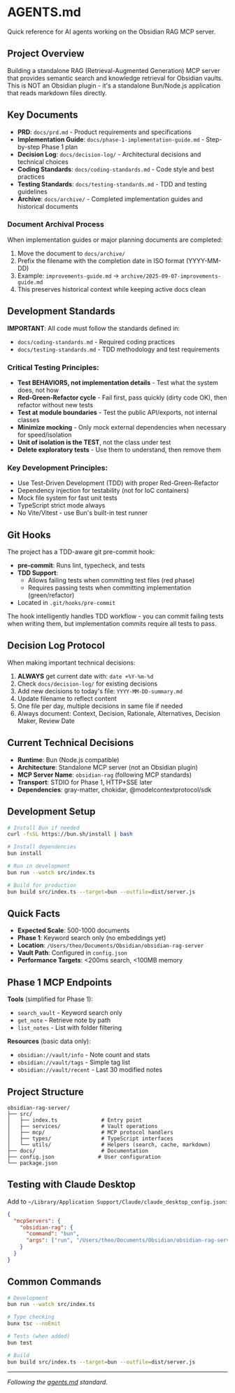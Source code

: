 # AGENTS.md

Quick reference for AI agents working on the Obsidian RAG MCP server.

## Project Overview

Building a standalone RAG (Retrieval-Augmented Generation) MCP server that provides semantic search and knowledge retrieval for Obsidian vaults. This is NOT an Obsidian plugin - it's a standalone Bun/Node.js application that reads markdown files directly.

## Key Documents

- **PRD**: `docs/prd.md` - Product requirements and specifications
- **Implementation Guide**: `docs/phase-1-implementation-guide.md` - Step-by-step Phase 1 plan
- **Decision Log**: `docs/decision-log/` - Architectural decisions and technical choices
- **Coding Standards**: `docs/coding-standards.md` - Code style and best practices
- **Testing Standards**: `docs/testing-standards.md` - TDD and testing guidelines
- **Archive**: `docs/archive/` - Completed implementation guides and historical documents

### Document Archival Process

When implementation guides or major planning documents are completed:
1. Move the document to `docs/archive/`
2. Prefix the filename with the completion date in ISO format (YYYY-MM-DD)
3. Example: `improvements-guide.md` → `archive/2025-09-07-improvements-guide.md`
4. This preserves historical context while keeping active docs clean

## Development Standards

**IMPORTANT**: All code must follow the standards defined in:
- `docs/coding-standards.md` - Required coding practices  
- `docs/testing-standards.md` - TDD methodology and test requirements

### Critical Testing Principles:
- **Test BEHAVIORS, not implementation details** - Test what the system does, not how
- **Red-Green-Refactor cycle** - Fail first, pass quickly (dirty code OK), then refactor without new tests
- **Test at module boundaries** - Test the public API/exports, not internal classes
- **Minimize mocking** - Only mock external dependencies when necessary for speed/isolation
- **Unit of isolation is the TEST**, not the class under test
- **Delete exploratory tests** - Use them to understand, then remove them

### Key Development Principles:
- Use Test-Driven Development (TDD) with proper Red-Green-Refactor
- Dependency injection for testability (not for IoC containers)
- Mock file system for fast unit tests
- TypeScript strict mode always
- No Vite/Vitest - use Bun's built-in test runner

## Git Hooks

The project has a TDD-aware git pre-commit hook:

- **pre-commit**: Runs lint, typecheck, and tests
- **TDD Support**: 
  - Allows failing tests when committing test files (red phase)
  - Requires passing tests when committing implementation (green/refactor)
- Located in `.git/hooks/pre-commit`

The hook intelligently handles TDD workflow - you can commit failing tests when writing them, but implementation commits require all tests to pass.

## Decision Log Protocol

When making important technical decisions:
1. **ALWAYS** get current date with: `date +%Y-%m-%d`
2. Check `docs/decision-log/` for existing decisions
3. Add new decisions to today's file: `YYYY-MM-DD-summary.md`
4. Update filename to reflect content
5. One file per day, multiple decisions in same file if needed
6. Always document: Context, Decision, Rationale, Alternatives, Decision Maker, Review Date

## Current Technical Decisions

- **Runtime**: Bun (Node.js compatible)
- **Architecture**: Standalone MCP server (not an Obsidian plugin)
- **MCP Server Name**: `obsidian-rag` (following MCP standards)
- **Transport**: STDIO for Phase 1, HTTP+SSE later
- **Dependencies**: gray-matter, chokidar, @modelcontextprotocol/sdk

## Development Setup

```bash
# Install Bun if needed
curl -fsSL https://bun.sh/install | bash

# Install dependencies
bun install

# Run in development
bun run --watch src/index.ts

# Build for production
bun build src/index.ts --target=bun --outfile=dist/server.js
```

## Quick Facts

- **Expected Scale**: 500-1000 documents
- **Phase 1**: Keyword search only (no embeddings yet)
- **Location**: `/Users/theo/Documents/Obsidian/obsidian-rag-server`
- **Vault Path**: Configured in `config.json`
- **Performance Targets**: <200ms search, <100MB memory

## Phase 1 MCP Endpoints

**Tools** (simplified for Phase 1):
- `search_vault` - Keyword search only
- `get_note` - Retrieve note by path
- `list_notes` - List with folder filtering

**Resources** (basic data only):
- `obsidian://vault/info` - Note count and stats
- `obsidian://vault/tags` - Simple tag list
- `obsidian://vault/recent` - Last 30 modified notes

## Project Structure

```
obsidian-rag-server/
├── src/
│   ├── index.ts              # Entry point
│   ├── services/             # Vault operations
│   ├── mcp/                  # MCP protocol handlers
│   ├── types/                # TypeScript interfaces
│   └── utils/                # Helpers (search, cache, markdown)
├── docs/                     # Documentation
├── config.json              # User configuration
└── package.json
```

## Testing with Claude Desktop

Add to `~/Library/Application Support/Claude/claude_desktop_config.json`:

```json
{
  "mcpServers": {
    "obsidian-rag": {
      "command": "bun",
      "args": ["run", "/Users/theo/Documents/Obsidian/obsidian-rag-server/src/index.ts"]
    }
  }
}
```

## Common Commands

```bash
# Development
bun run --watch src/index.ts

# Type checking
bunx tsc --noEmit

# Tests (when added)
bun test

# Build
bun build src/index.ts --target=bun --outfile=dist/server.js
```

---

*Following the [agents.md](https://agents.md) standard.*